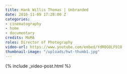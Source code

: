 ```yaml
---
title: Hank Willis Thomas | Unbranded
date: 2016-11-09 17:28:00 Z
categories:
- cinematography
- home
- documentary
credits: MoMA
roles: Director of Photography
video-url: https://www.youtube.com/embed/YdR0GOLF918
thumbnail-image: "/uploads/hwt-thumb1.jpg"
---
```


{% include _video-post.html %}
